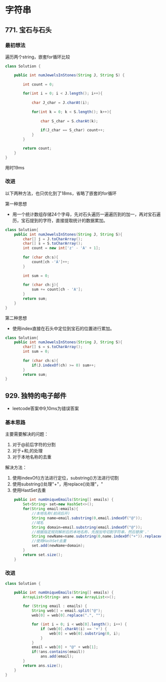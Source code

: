 # 字符串

## 771. 宝石与石头

### 最初想法

遍历两个string，嵌套for循环比较

```java
class Solution {

    public int numJewelsInStones(String J, String S) {
        
        int count = 0;
        
        for(int i = 0; i < J.length(); i++){
        
            char J_char = J.charAt(i);
            
            for(int k = 0; k < S.length(); k++){
                
                char S_char = S.charAt(k);
                
                if(J_char == S_char) count++;
            }
        }

        return count;
    }
}
```

用时19ms

### 改进

以下两种方法，也只优化到了18ms，省略了嵌套的for循环

第一种思想

* 用一个统计数组存储24个字母，先对石头遍历一遍遍历到的加一，再对宝石遍历，宝石提到的字符，直接提取统计的数据累加。

```java
class Solution{
    public int numJewelsInStones(String J, String S){
        char[] j = J.toCharArray();
        char[] s = S.toCharArray();
        int count = new int['z' - 'A' + 1];
        
        for (char ch:s){
            count[ch -'A']++;
        }
        
        int sum = 0;
        
        for (char ch:j){
            sum += count[ch - 'A'];
        }
        return sum;
    }
}
```

第二种思想

* 使用index直接在石头中定位到宝石的位置进行累加。

```java
class Solution{
    public int numJewelsInStones(String J, String S){
        char[] s = s.toCharArray();
        int sum = 0;
        
        for (char ch:s){
            if(J.indexOf(ch) >= 0) sum++;
        }
        return sum;
}
```

## 929. 独特的电子邮件

* leetcode答案中9,10ms为错误答案

### 基本思路

主要需要解决的问题：

1. 对于@前后字符的分割
2. 对于+和,的处理
3. 对于本地名称的去重

解决方法：

1. 使用indexOf()方法进行定位，substring()方法进行切割
2. 使用substring()处理"+"，用replace()处理"，"
3. 使用HastSet去重

```java
    public int numUniqueEmails(String[] emails) {
        Set<String> set=new HashSet<>();
        for(String email:emails){
            //本地名称(前闭后开)
            String name=email.substring(0,email.indexOf("@"));
            //域名
            String domain=email.substring(email.indexOf("@"));
            //根据指定规则解析后的本地名称，先按加号切割字符串，然后替换'.'
            String newName=name.substring(0,name.indexOf("+")).replaceAll(".","");
            //使用HashSet去重
            set.add(newName+domain);
        }
        return set.size();
    }
```

### 改进

```java
class Solution {

    public int numUniqueEmails(String[] emails) {
        ArrayList<String> ans = new ArrayList<>();
        
        for (String email : emails) {
            String web[] = email.split("@");
            web[0] = web[0].replace(".", "");

            for (int i = 0; i < web[0].length(); i++) {
                if (web[0].charAt(i) == '+') {
                    web[0] = web[0].substring(0, i);
                }
            }
            email = web[0] + "@" + web[1];
            if(!ans.contains(email))
                ans.add(email);
        }
        return ans.size();
    }
}
```
